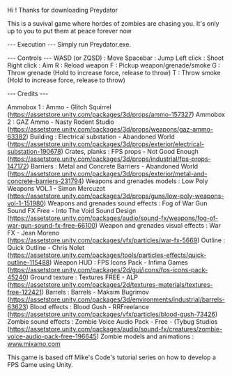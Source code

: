 Hi ! Thanks for downloading Preydator

This is a suvival game where hordes of zombies are chasing you. It's only up to you to put them at peace forever now

--- Execution ---
Simply run Preydator.exe.

--- Controls ---
WASD (or ZQSD) : Move
Spacebar       : Jump
Left click     : Shoot
Right click    : Aim
R              : Reload weapon
F              : Pickup weapon/grenade/smoke
G              : Throw grenade (Hold to increase force, release to throw)
T              : Throw smoke (Hold to increase force, release to throw)

--- Credits ---

Ammobox 1 : Ammo - Glitch Squirrel (https://assetstore.unity.com/packages/3d/props/ammo-157327)
Ammobox 2 : GAZ Ammo - Nasty Rodent Studio (https://assetstore.unity.com/packages/3d/props/weapons/gaz-ammo-63382)
Building : Electrical substation - Abandoned World (https://assetstore.unity.com/packages/3d/props/exterior/electrical-substation-190678)
Crates, planks : FPS props - Not Good Enough (https://assetstore.unity.com/packages/3d/props/industrial/fps-props-147172)
Barriers : Metal and Concrete Barriers - Abandoned World (https://assetstore.unity.com/packages/3d/props/exterior/metal-and-concrete-barriers-231794)
Weapons and grenades models : Low Poly Weapons VOL.1 - Simon Mercuzot (https://assetstore.unity.com/packages/3d/props/guns/low-poly-weapons-vol-1-151980)
Weapons and grenades sound effects : Fog of War Gun Sound FX Free - Into The Void Sound Design (https://assetstore.unity.com/packages/audio/sound-fx/weapons/fog-of-war-gun-sound-fx-free-66100)
Weapon and grenades visual effects : War FX - Jean Moreno (https://assetstore.unity.com/packages/vfx/particles/war-fx-5669)
Outline : Quick Outline - Chris Nolet (https://assetstore.unity.com/packages/tools/particles-effects/quick-outline-115488)
Weapon HUD : FPS Icons Pack - Infima Games (https://assetstore.unity.com/packages/2d/gui/icons/fps-icons-pack-45240)
Ground texture : Textures FREE - ALP (https://assetstore.unity.com/packages/2d/textures-materials/textures-free-122421)
Barrels : Barrels - Maksim Bugrimov (https://assetstore.unity.com/packages/3d/environments/industrial/barrels-63623)
Blood effects : Blood Gush - RRFreelance (https://assetstore.unity.com/packages/vfx/particles/blood-gush-73426)
Zombie sound effects : Zombie Voice Audio Pack - Free - (Tybug Studios (https://assetstore.unity.com/packages/audio/sound-fx/creatures/zombie-voice-audio-pack-free-196645)
Zombie models and animations : www.mixamo.com

This game is based off Mike's Code's tutorial series on how to develop a FPS Game using Unity.
